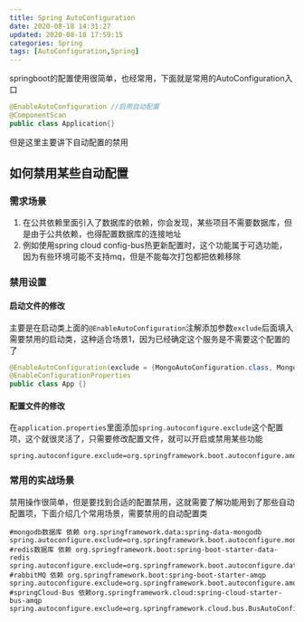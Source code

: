```yaml
---
title: Spring AutoConfiguration
date: 2020-08-18 14:31:27
updated: 2020-08-18 17:59:15
categories: Spring
tags: [AutoConfiguration,Spring]
---
```


springboot的配置使用很简单，也经常用，下面就是常用的AutoConfiguration入口

```java
@EnableAutoConfiguration //启用自动配置
@ComponentScan
public class Application{}
```

但是这里主要讲下自动配置的禁用

## 如何禁用某些自动配置

### 需求场景

1. 在公共依赖里面引入了数据库的依赖，你会发现，某些项目不需要数据库，但是由于公共依赖，也得配置数据库的连接地址
2. 例如使用spring cloud config-bus热更新配置时，这个功能属于可选功能，因为有些环境可能不支持mq，但是不能每次打包都把依赖移除

### 禁用设置

#### 启动文件的修改

主要是在启动类上面的`@EnableAutoConfiguration`注解添加参数`exclude`后面填入需要禁用的启动类，这种适合场景1，因为已经确定这个服务是不需要这个配置的了

```java
@EnableAutoConfiguration(exclude = {MongoAutoConfiguration.class, MongoDataAutoConfiguration.class})
@EnableConfigurationProperties
public class App {}
```

#### 配置文件的修改

在`application.properties`里面添加`spring.autoconfigure.exclude`这个配置项，这个就很灵活了，只需要修改配置文件，就可以开启或禁用某些功能

```properties
spring.autoconfigure.exclude=org.springframework.boot.autoconfigure.amqp.RabbitAutoConfiguration,org.springframework.boot.actuate.autoconfigure.metrics.amqp.RabbitMetricsAutoConfiguration,org.springframework.boot.actuate.autoconfigure.amqp.RabbitHealthIndicatorAutoConfiguration,org.springframework.boot.actuate.autoconfigure.health.HealthEndpointAutoConfiguration,org.springframework.cloud.bus.BusAutoConfiguration
```

### 常用的实战场景

禁用操作很简单，但是要找到合适的配置禁用，这就需要了解功能用到了那些自动配置项，下面介绍几个常用场景，需要禁用的自动配置类

```properties
#mongodb数据库 依赖 org.springframework.data:spring-data-mongodb
spring.autoconfigure.exclude=org.springframework.boot.autoconfigure.mongo.MongoAutoConfiguration
#redis数据库 依赖 org.springframework.boot:spring-boot-starter-data-redis
spring.autoconfigure.exclude=org.springframework.boot.autoconfigure.data.redis.RedisAutoConfiguration
#rabbitMQ 依赖 org.springframework.boot:spring-boot-starter-amqp
spring.autoconfigure.exclude=org.springframework.boot.autoconfigure.amqp.RabbitAutoConfiguration
#springCloud-Bus 依赖org.springframework.cloud:spring-cloud-starter-bus-amqp
spring.autoconfigure.exclude=org.springframework.cloud.bus.BusAutoConfiguration,org.springframework.boot.autoconfigure.amqp.RabbitAutoConfiguration
```





